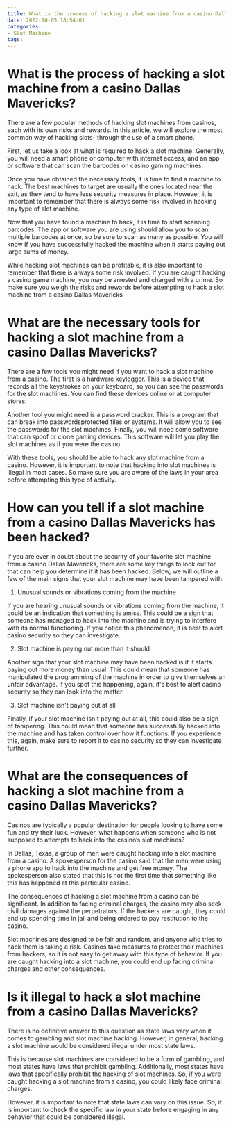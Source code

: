 ```yaml
---
title: What is the process of hacking a slot machine from a casino Dallas Mavericks
date: 2022-10-05 18:54:01
categories:
- Slot Machine
tags:
---
```



#  What is the process of hacking a slot machine from a casino Dallas Mavericks?

There are a few popular methods of hacking slot machines from casinos, each with its own risks and rewards. In this article, we will explore the most common way of hacking slots- through the use of a smart phone.

First, let us take a look at what is required to hack a slot machine. Generally, you will need a smart phone or computer with internet access, and an app or software that can scan the barcodes on casino gaming machines.

Once you have obtained the necessary tools, it is time to find a machine to hack. The best machines to target are usually the ones located near the exit, as they tend to have less security measures in place. However, it is important to remember that there is always some risk involved in hacking any type of slot machine.

Now that you have found a machine to hack, it is time to start scanning barcodes. The app or software you are using should allow you to scan multiple barcodes at once, so be sure to scan as many as possible. You will know if you have successfully hacked the machine when it starts paying out large sums of money.

While hacking slot machines can be profitable, it is also important to remember that there is always some risk involved. If you are caught hacking a casino game machine, you may be arrested and charged with a crime. So make sure you weigh the risks and rewards before attempting to hack a slot machine from a casino Dallas Mavericks

#  What are the necessary tools for hacking a slot machine from a casino Dallas Mavericks?

There are a few tools you might need if you want to hack a slot machine from a casino. The first is a hardware keylogger. This is a device that records all the keystrokes on your keyboard, so you can see the passwords for the slot machines. You can find these devices online or at computer stores.

Another tool you might need is a password cracker. This is a program that can break into passwordsprotected files or systems. It will allow you to see the passwords for the slot machines. Finally, you will need some software that can spoof or clone gaming devices. This software will let you play the slot machines as if you were the casino.

With these tools, you should be able to hack any slot machine from a casino. However, it is important to note that hacking into slot machines is illegal in most cases. So make sure you are aware of the laws in your area before attempting this type of activity.

#  How can you tell if a slot machine from a casino Dallas Mavericks has been hacked?

If you are ever in doubt about the security of your favorite slot machine from a casino Dallas Mavericks, there are some key things to look out for that can help you determine if it has been hacked. Below, we will outline a few of the main signs that your slot machine may have been tampered with.

1. Unusual sounds or vibrations coming from the machine

If you are hearing unusual sounds or vibrations coming from the machine, it could be an indication that something is amiss. This could be a sign that someone has managed to hack into the machine and is trying to interfere with its normal functioning. If you notice this phenomenon, it is best to alert casino security so they can investigate.

2. Slot machine is paying out more than it should

Another sign that your slot machine may have been hacked is if it starts paying out more money than usual. This could mean that someone has manipulated the programming of the machine in order to give themselves an unfair advantage. If you spot this happening, again, it's best to alert casino security so they can look into the matter.

3. Slot machine isn't paying out at all

Finally, if your slot machine isn't paying out at all, this could also be a sign of tampering. This could mean that someone has successfully hacked into the machine and has taken control over how it functions. If you experience this, again, make sure to report it to casino security so they can investigate further.

#  What are the consequences of hacking a slot machine from a casino Dallas Mavericks?

Casinos are typically a popular destination for people looking to have some fun and try their luck. However, what happens when someone who is not supposed to attempts to hack into the casino’s slot machines?

In Dallas, Texas, a group of men were caught hacking into a slot machine from a casino. A spokesperson for the casino said that the men were using a phone app to hack into the machine and get free money. The spokesperson also stated that this is not the first time that something like this has happened at this particular casino.

The consequences of hacking a slot machine from a casino can be significant. In addition to facing criminal charges, the casino may also seek civil damages against the perpetrators. If the hackers are caught, they could end up spending time in jail and being ordered to pay restitution to the casino.

Slot machines are designed to be fair and random, and anyone who tries to hack them is taking a risk. Casinos take measures to protect their machines from hackers, so it is not easy to get away with this type of behavior. If you are caught hacking into a slot machine, you could end up facing criminal charges and other consequences.

#  Is it illegal to hack a slot machine from a casino Dallas Mavericks?

There is no definitive answer to this question as state laws vary when it comes to gambling and slot machine hacking. However, in general, hacking a slot machine would be considered illegal under most state laws.

This is because slot machines are considered to be a form of gambling, and most states have laws that prohibit gambling. Additionally, most states have laws that specifically prohibit the hacking of slot machines. So, if you were caught hacking a slot machine from a casino, you could likely face criminal charges.

However, it is important to note that state laws can vary on this issue. So, it is important to check the specific law in your state before engaging in any behavior that could be considered illegal.